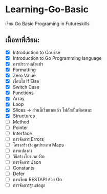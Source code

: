 # Learning-Go-Basic

เรียน Go Basic Programing in Futureskills

## เนื้อหาที่เรียน:

- [x] Introduction to Course
- [x] Introduction to Go Programming language
- [x] การประกาศตัวแปร
- [x] Formatting
- [x] Zero Value
- [x] เงื่อนไข If Else
- [x] Switch Case
- [x] Functions
- [x] Array
- [x] Loop
- [x] Slices -> ส่วนนี้เริ่มยากแล้ว โฟกัสเป็นพิเศษนะ
- [x] Structures
- [ ] Method
- [ ] Pointer
- [ ] Interface
- [ ] การจัดการ Errors
- [ ] โครงสร้างข้อมูลประเภท Maps
- [ ] การแปลงค่า
- [ ] วิธีสร้างโปรเจค Go
- [ ] การจัดการ Json
- [ ] Constants
- [ ] Defer
- [ ] การเขียน RESTAPI ด้วย Go
- [ ] การจัดการฐานข้อมูล

